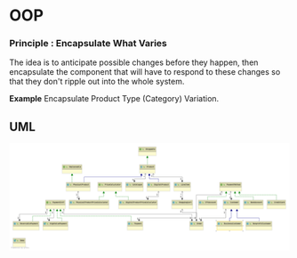 # OOP

### Principle : Encapsulate What Varies

The idea is to anticipate possible changes before they happen, then encapsulate the component that will have to respond
to these changes so that they don't ripple out into the whole system.

**Example**
Encapsulate Product Type (Category) Variation.

## UML

![alt text](https://github.com/ngcdan/training-java/blob/master/module/object-orented/UML.png?raw=true)